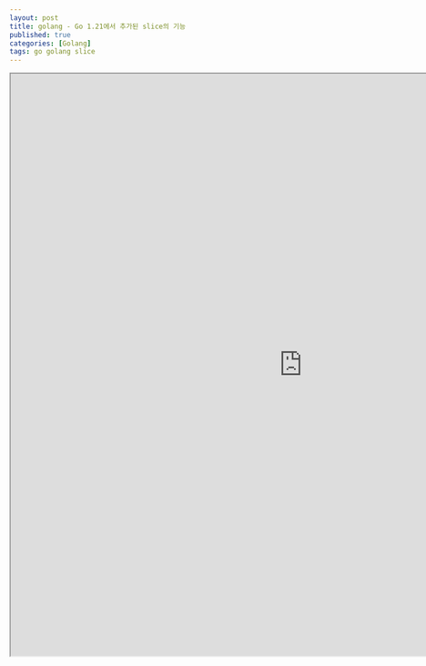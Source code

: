 ```yaml
---
layout: post
title: golang - Go 1.21에서 추가된 slice의 기능
published: true
categories: [Golang]
tags: go golang slice
---
```

<iframe width="1024" height="1024" src="https://docs.google.com/document/d/e/2PACX-1vRiqxVZR9sRBp5J-QXAMgu1-xXljwofDVC-Ok-GnHnAbh_wl-dUZ6kVZOlg-F4T2AG0m9L4NxGiloxe/pub?embedded=true"></iframe>    
  